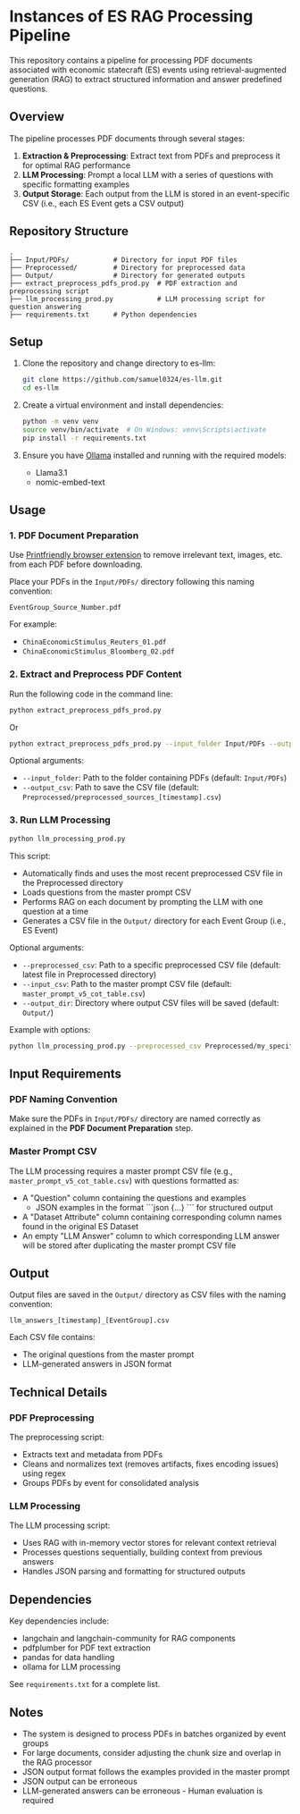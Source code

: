 # Instances of ES RAG Processing Pipeline

This repository contains a pipeline for processing PDF documents associated with economic statecraft (ES) events using retrieval-augmented generation (RAG) to extract structured information and answer predefined questions.

## Overview

The pipeline processes PDF documents through several stages:
1. **Extraction & Preprocessing**: Extract text from PDFs and preprocess it for optimal RAG performance
2. **LLM Processing**: Prompt a local LLM with a series of questions with specific formatting examples
3. **Output Storage**: Each output from the LLM is stored in an event-specific CSV (i.e., each ES Event gets a CSV output)

## Repository Structure

```
.
├── Input/PDFs/           # Directory for input PDF files
├── Preprocessed/         # Directory for preprocessed data
├── Output/               # Directory for generated outputs
├── extract_preprocess_pdfs_prod.py  # PDF extraction and preprocessing script
├── llm_processing_prod.py           # LLM processing script for question answering
├── requirements.txt      # Python dependencies
```

## Setup

1. Clone the repository and change directory to es-llm:
   ```bash
   git clone https://github.com/samuel0324/es-llm.git
   cd es-llm
   ```

2. Create a virtual environment and install dependencies:
   ```bash
   python -m venv venv
   source venv/bin/activate  # On Windows: venv\Scripts\activate
   pip install -r requirements.txt
   ```

3. Ensure you have [Ollama](https://ollama.ai/) installed and running with the required models:
   - Llama3.1
   - nomic-embed-text

## Usage

### 1. PDF Document Preparation

Use [Printfriendly browser extension](https://www.printfriendly.com/extensions/chrome) to remove irrelevant text, images, etc. from each PDF before downloading. 

Place your PDFs in the `Input/PDFs/` directory following this naming convention:
```
EventGroup_Source_Number.pdf
```

For example:
- `ChinaEconomicStimulus_Reuters_01.pdf`
- `ChinaEconomicStimulus_Bloomberg_02.pdf`

### 2. Extract and Preprocess PDF Content
Run the following code in the command line: 
```bash
python extract_preprocess_pdfs_prod.py
```
Or
```bash
python extract_preprocess_pdfs_prod.py --input_folder Input/PDFs --output_csv Preprocessed/preprocessed_sources_[timestamp].csv
```

Optional arguments:
- `--input_folder`: Path to the folder containing PDFs (default: `Input/PDFs`)
- `--output_csv`: Path to save the CSV file (default: `Preprocessed/preprocessed_sources_[timestamp].csv`)

### 3. Run LLM Processing

```bash
python llm_processing_prod.py
```

This script:
- Automatically finds and uses the most recent preprocessed CSV file in the Preprocessed directory
- Loads questions from the master prompt CSV
- Performs RAG on each document by prompting the LLM with one question at a time
- Generates a CSV file in the `Output/` directory for each Event Group (i.e., ES Event)

Optional arguments:
- `--preprocessed_csv`: Path to a specific preprocessed CSV file (default: latest file in Preprocessed directory)
- `--input_csv`: Path to the master prompt CSV file (default: `master_prompt_v5_cot_table.csv`)
- `--output_dir`: Directory where output CSV files will be saved (default: `Output/`)

Example with options:
```bash
python llm_processing_prod.py --preprocessed_csv Preprocessed/my_specific_file.csv --input_csv my_prompts.csv --output_dir Results
```

## Input Requirements

### PDF Naming Convention
Make sure the PDFs in `Input/PDFs/` directory are named correctly as explained in the **PDF Document Preparation** step.

### Master Prompt CSV
The LLM processing requires a master prompt CSV file (e.g., `master_prompt_v5_cot_table.csv`) with questions formatted as:
- A "Question" column containing the questions and examples
    -  JSON examples in the format \```json {...} ``` for structured output
- A "Dataset Attribute" column containing corresponding column names found in the original ES Dataset
- An empty "LLM Answer" column to which corresponding LLM answer will be stored after duplicating the master prompt CSV file 


## Output

Output files are saved in the `Output/` directory as CSV files with the naming convention:
```
llm_answers_[timestamp]_[EventGroup].csv
```

Each CSV file contains:
- The original questions from the master prompt
- LLM-generated answers in JSON format

## Technical Details

### PDF Preprocessing

The preprocessing script:
- Extracts text and metadata from PDFs
- Cleans and normalizes text (removes artifacts, fixes encoding issues) using regex
- Groups PDFs by event for consolidated analysis

### LLM Processing

The LLM processing script:
- Uses RAG with in-memory vector stores for relevant context retrieval
- Processes questions sequentially, building context from previous answers
- Handles JSON parsing and formatting for structured outputs

## Dependencies

Key dependencies include:
- langchain and langchain-community for RAG components
- pdfplumber for PDF text extraction
- pandas for data handling
- ollama for LLM processing

See `requirements.txt` for a complete list.

## Notes

- The system is designed to process PDFs in batches organized by event groups
- For large documents, consider adjusting the chunk size and overlap in the RAG processor
- JSON output format follows the examples provided in the master prompt
- JSON output can be erroneous
- LLM-generated answers can be erroneous - Human evaluation is required
